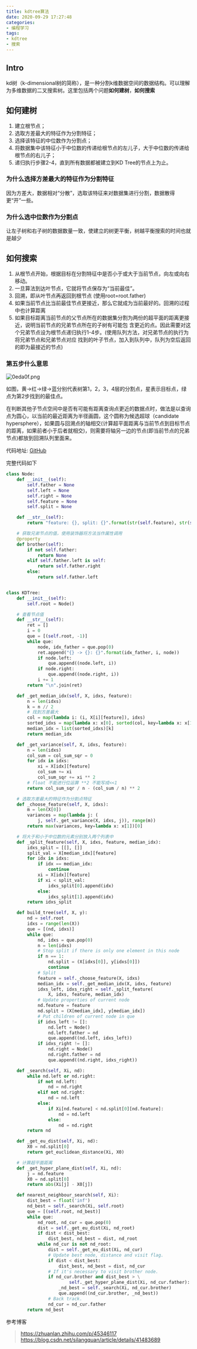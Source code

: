 ```yaml
---
title: kdtree算法
date: 2020-09-29 17:27:48
categories:
- 编程学习
tags:
- kdtree
- 搜索
---
```

## Intro
kd树（k-dimensional树的简称），是一种分割k维数据空间的数据结构。可以理解
为多维数据的二叉搜索树。这里包括两个问题**如何建树**，**如何搜索**

## 如何建树
1. 建立根节点；
2. 选取方差最大的特征作为分割特征；
3. 选择该特征的中位数作为分割点；
4. 将数据集中该特征小于中位数的传递给根节点的左儿子，大于中位数的传递给根节点的右儿子；
5. 递归执行步骤2-4，直到所有数据都被建立到KD Tree的节点上为止。

### 为什么选择方差最大的特征作为分割特征
因为方差大，数据相对“分散”，选取该特征来对数据集进行分割，数据散得更“开”一些。
### 为什么选中位数作为分割点
让左子树和右子树的数据数量一致，使建立的树更平衡，树越平衡搜索的时间也就是越少

## 如何搜索
1. 从根节点开始，根据目标在分割特征中是否小于或大于当前节点，向左或向右移动。
2. 一旦算法到达叶节点，它就将节点保存为“当前最佳”。
3. 回溯，即从叶节点再返回到根节点 (使用root=root.father)
4. 如果当前节点比当前最佳节点更接近，那么它就成为当前最好的。回溯的过程中也计算距离
5. 如果目标距离当前节点的父节点所在的数据集分割为两份的超平面的距离更接近，说明当前节点的兄弟节点所在的子树有可能包
含更近的点。因此需要对这个兄弟节点设为根节点递归执行1-4步。(使用队列方法，对兄弟节点的执行为将兄弟节点和兄弟节点对应
找到的叶子节点，加入到队列中，队列为空后返回的即为最接近的节点)

### 第五步什么意思
![0eda0f.png](https://s1.ax1x.com/2020/09/29/0eda0f.png)

如图，黄->红->绿->蓝分别代表树第1，2，3，4层的分割点，星表示目标点，绿点为第2步找到的最佳点。

在判断其他子节点空间中是否有可能有距离查询点更近的数据点时，做法是以查询点为圆心，以当前的最近距离为半径画圆，这个圆称为候选超球（candidate hypersphere），如果圆与回溯点的轴相交(计算超平面距离与当前节点到目标节点的距离，如果前者小于后者就相交)，则需要将轴另一边的节点(即当前节点的兄弟节点)都放到回溯队列里面来。

代码地址:
[GitHub](https://github.com/utopfish/base_alg/blob/master/alg/kd_tree.py)

完整代码如下
```python
class Node:
    def __init__(self):
        self.father = None
        self.left = None
        self.right = None
        self.feature = None
        self.split = None

    def __str__(self):
        return "feature: {}, split: {}".format(str(self.feature), str(self.split))

    # 获取兄弟节点的值，使用装饰器将方法当作属性调用
    @property
    def brother(self):
        if not self.father:
            return None
        elif self.father.left is self:
            return self.father.right
        else:
            return self.father.left


class KDTree:
    def __init__(self):
        self.root = Node()

    # 查看节点值
    def __str__(self):
        ret = []
        i = 0
        que = [(self.root, -1)]
        while que:
            node, idx_father = que.pop(0)
            ret.append("{} -> {}: {}".format(idx_father, i, node))
            if node.left:
                que.append((node.left, i))
            if node.right:
                que.append((node.right, i))
            i += 1
        return "\n".join(ret)

    def _get_median_idx(self, X, idxs, feature):
        n = len(idxs)
        k = n // 2
        # 找到方差最大
        col = map(lambda i: (i, X[i][feature]), idxs)
        sorted_idxs = map(lambda x: x[0], sorted(col, key=lambda x: x[1]))
        median_idx = list(sorted_idxs)[k]
        return median_idx

    def _get_variance(self, X, idxs, feature):
        n = len(idxs)
        col_sum = col_sum_sqr = 0
        for idx in idxs:
            xi = X[idx][feature]
            col_sum += xi
            col_sum_sqr += xi ** 2
        # float 不能进行位运算 **2 不能写成<<1
        return col_sum_sqr / n - (col_sum / n) ** 2

    # 选取方差最大的特征作为分割点特征
    def _choose_feature(self, X, idxs):
        m = len(X[0])
        variances = map(lambda j: (
            j, self._get_variance(X, idxs, j)), range(m))
        return max(variances, key=lambda x: x[1])[0]

    # 将大于和小于中位数的元素分别放入两个列表中
    def _split_feature(self, X, idxs, feature, median_idx):
        idxs_split = [[], []]
        split_val = X[median_idx][feature]
        for idx in idxs:
            if idx == median_idx:
                continue
            xi = X[idx][feature]
            if xi < split_val:
                idxs_split[0].append(idx)
            else:
                idxs_split[1].append(idx)
        return idxs_split

    def build_tree(self, X, y):
        nd = self.root
        idxs = range(len(X))
        que = [(nd, idxs)]
        while que:
            nd, idxs = que.pop(0)
            n = len(idxs)
            # Stop split if there is only one element in this node
            if n == 1:
                nd.split = (X[idxs[0]], y[idxs[0]])
                continue
            # Split
            feature = self._choose_feature(X, idxs)
            median_idx = self._get_median_idx(X, idxs, feature)
            idxs_left, idxs_right = self._split_feature(
                X, idxs, feature, median_idx)
            # Update properties of current node
            nd.feature = feature
            nd.split = (X[median_idx], y[median_idx])
            # Put children of current node in que
            if idxs_left != []:
                nd.left = Node()
                nd.left.father = nd
                que.append((nd.left, idxs_left))
            if idxs_right != []:
                nd.right = Node()
                nd.right.father = nd
                que.append((nd.right, idxs_right))

    def _search(self, Xi, nd):
        while nd.left or nd.right:
            if not nd.left:
                nd = nd.right
            elif not nd.right:
                nd = nd.left
            else:
                if Xi[nd.feature] < nd.split[0][nd.feature]:
                    nd = nd.left
                else:
                    nd = nd.right
        return nd

    def _get_eu_dist(self, Xi, nd):
        X0 = nd.split[0]
        return get_euclidean_distance(Xi, X0)

    # 计算超平面距离
    def _get_hyper_plane_dist(self, Xi, nd):
        j = nd.feature
        X0 = nd.split[0]
        return abs(Xi[j] - X0[j])

    def nearest_neighbour_search(self, Xi):
        dist_best = float('inf')
        nd_best = self._search(Xi, self.root)
        que = [(self.root, nd_best)]
        while que:
            nd_root, nd_cur = que.pop(0)
            dist = self._get_eu_dist(Xi, nd_root)
            if dist < dist_best:
                dist_best, nd_best = dist, nd_root
            while nd_cur is not nd_root:
                dist = self._get_eu_dist(Xi, nd_cur)
                # Update best node, distance and visit flag.
                if dist < dist_best:
                    dist_best, nd_best = dist, nd_cur
                # If it's necessary to visit brother node.
                if nd_cur.brother and dist_best > \
                        self._get_hyper_plane_dist(Xi, nd_cur.father):
                    _nd_best = self._search(Xi, nd_cur.brother)
                    que.append((nd_cur.brother, _nd_best))
                # Back track.
                nd_cur = nd_cur.father
        return nd_best
```
参考博客
>https://zhuanlan.zhihu.com/p/45346117
>https://blog.csdn.net/silangquan/article/details/41483689

